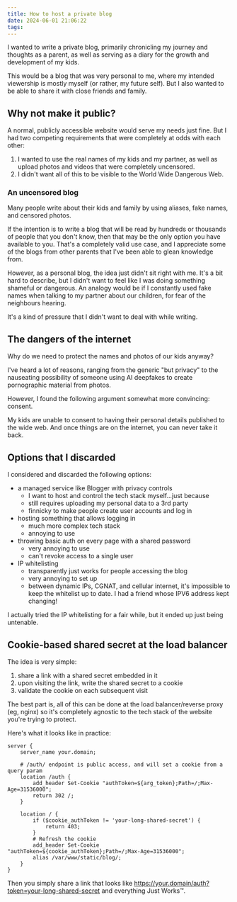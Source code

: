 ```yaml
---
title: How to host a private blog
date: 2024-06-01 21:06:22
tags:
---
```



I wanted to write a private blog, primarily chronicling my journey and 
thoughts as a parent, as well as serving as a diary for the growth and 
development of my kids.

This would be a blog that was very personal to me, where my intended 
viewership is mostly myself (or rather, my future self). But I also wanted to be
able to share it with close friends and family.

## Why not make it public?

A normal, publicly accessible website would serve my needs just fine. But I 
had two competing requirements that were completely at odds with each other:

1. I wanted to use the real names of my kids and my partner, as well as 
   upload photos and videos that were completely uncensored.
2. I didn't want all of this to be visible to the World Wide Dangerous Web.

### An uncensored blog

Many people write about their kids and family by using aliases, fake names, 
and censored photos.

If the intention is to write a blog that will be read 
by hundreds or thousands of people that you don't know, then that may be the 
only option you have available to you. That's a completely valid use case, 
and I appreciate some of the blogs from other parents that I've been able to 
glean knowledge from.

However, as a personal blog, the idea just didn't sit right with me. It's a 
bit hard to describe, but I didn't want to feel like I was doing something 
shameful or dangerous. An analogy would be if I constantly used fake names 
when talking to my partner about our children, for fear of the neighbours 
hearing.

It's a kind of pressure that I didn't want to deal with while writing.

## The dangers of the internet

Why do we need to protect the names and photos of our kids anyway?

I've heard a lot of reasons, ranging from the generic "but privacy" to the 
nauseating possibility of someone using AI deepfakes to create pornographic 
material from photos.

However, I found the following argument somewhat more convincing: consent.

My kids are unable to consent to having their personal details published to 
the wide web. And once things are on the internet, you can never take it back.

## Options that I discarded

I considered and discarded the following options:

- a managed service like Blogger with privacy controls
  - I want to host and control the tech stack myself...just because
  - still requires uploading my personal data to a 3rd party
  - finnicky to make people create user accounts and log in
- hosting something that allows logging in
  - much more complex tech stack
  - annoying to use
- throwing basic auth on every page with a shared password
  - very annoying to use
  - can't revoke access to a single user
- IP whitelisting
  - transparently just works for people accessing the blog
  - very annoying to set up
  - between dynamic IPs, CGNAT, and cellular internet, it's impossible to keep
    the whitelist up to date. I had a friend whose IPV6 address kept changing!

I actually tried the IP whitelisting for a fair while, but it ended up just
being untenable.

## Cookie-based shared secret at the load balancer

The idea is very simple:
1. share a link with a shared secret embedded in it
2. upon visiting the link, write the shared secret to a cookie
3. validate the cookie on each subsequent visit

The best part is, all of this can be done at the load balancer/reverse proxy 
(eg, nginx) so it's completely agnostic to the tech stack of the website 
you're trying to protect.

Here's what it looks like in practice:

```nginx
server {
    server_name your.domain;

    # /auth/ endpoint is public access, and will set a cookie from a query param
    location /auth {
        add_header Set-Cookie "authToken=${arg_token};Path=/;Max-Age=31536000";
        return 302 /;
    }

    location / {
        if ($cookie_authToken != 'your-long-shared-secret') {
            return 403;
        }
        # Refresh the cookie
        add_header Set-Cookie "authToken=${cookie_authToken};Path=/;Max-Age=31536000";
        alias /var/www/static/blog/;
    }
}
```

Then you simply share a link that looks like 
https://your.domain/auth?token=your-long-shared-secret
and everything Just Works™.